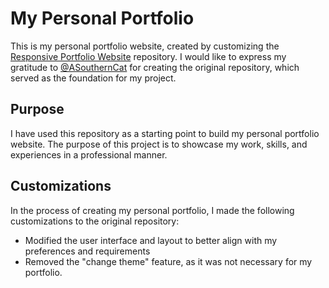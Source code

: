 # My Personal Portfolio

This is my personal portfolio website, created by customizing the [Responsive Portfolio Website](https://github.com/ASouthernCat/responsive-portfolio-website) repository. I would like to express my gratitude to [@ASouthernCat](https://github.com/ASouthernCat) for creating the original repository, which served as the foundation for my project.

## Purpose

I have used this repository as a starting point to build my personal portfolio website. The purpose of this project is to showcase my work, skills, and experiences in a professional manner.

## Customizations

In the process of creating my personal portfolio, I made the following customizations to the original repository:

- Modified the user interface and layout to better align with my preferences and requirements
- Removed the "change theme" feature, as it was not necessary for my portfolio.
